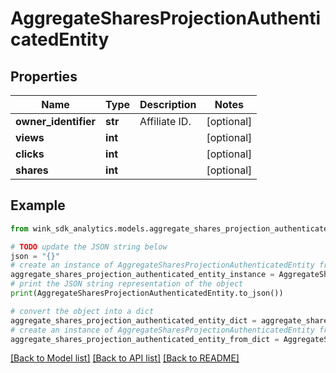 # AggregateSharesProjectionAuthenticatedEntity


## Properties

Name | Type | Description | Notes
------------ | ------------- | ------------- | -------------
**owner_identifier** | **str** | Affiliate ID. | [optional] 
**views** | **int** |  | [optional] 
**clicks** | **int** |  | [optional] 
**shares** | **int** |  | [optional] 

## Example

```python
from wink_sdk_analytics.models.aggregate_shares_projection_authenticated_entity import AggregateSharesProjectionAuthenticatedEntity

# TODO update the JSON string below
json = "{}"
# create an instance of AggregateSharesProjectionAuthenticatedEntity from a JSON string
aggregate_shares_projection_authenticated_entity_instance = AggregateSharesProjectionAuthenticatedEntity.from_json(json)
# print the JSON string representation of the object
print(AggregateSharesProjectionAuthenticatedEntity.to_json())

# convert the object into a dict
aggregate_shares_projection_authenticated_entity_dict = aggregate_shares_projection_authenticated_entity_instance.to_dict()
# create an instance of AggregateSharesProjectionAuthenticatedEntity from a dict
aggregate_shares_projection_authenticated_entity_from_dict = AggregateSharesProjectionAuthenticatedEntity.from_dict(aggregate_shares_projection_authenticated_entity_dict)
```
[[Back to Model list]](../README.md#documentation-for-models) [[Back to API list]](../README.md#documentation-for-api-endpoints) [[Back to README]](../README.md)


